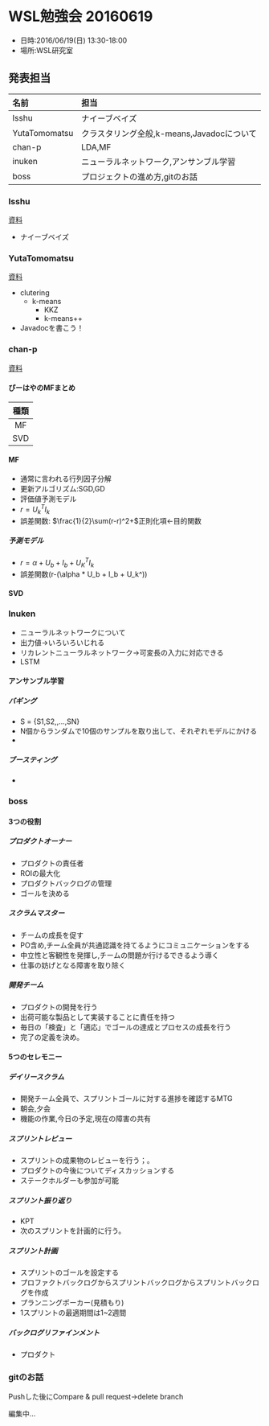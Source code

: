 # WSL勉強会 20160619
* 日時:2016/06/19(日) 13:30-18:00
* 場所:WSL研究室

## 発表担当



|名前|担当|
|:--|:--|
|Isshu|ナイーブベイズ|
|YutaTomomatsu|クラスタリング全般,k-means,Javadocについて|
|chan-p|LDA,MF|
|inuken|ニューラルネットワーク,アンサンブル学習|
|boss|プロジェクトの進め方,gitのお話|



### Isshu
[資料](ichimunemasa/)
* ナイーブベイズ



### YutaTomomatsu
[資料](YutaTomomatsu/)
* clutering
	* k-means
		- KKZ
		- k-means++
* Javadocを書こう！


### chan-p
[資料](chan-p/LDA/)


#### ぴーはやのMFまとめ


|種類|
|:-:|
|MF|
|SVD|

#### MF
* 通常に言われる行列因子分解
* 更新アルゴリズム:SGD,GD
* 評価値予測モデル
* $r=U_k^TI_k$
* 誤差関数: $\frac{1}{2}\sum(r-r)^2+$正則化項<-目的関数
##### 予測モデル
* $r = \alpha + U_b + I_b + U_K^TI_k$
* 誤差関数(r-(\alpha * U_b + I_b + U_k^))

#### SVD


### Inuken
* ニューラルネットワークについて
* 出力値->いろいろいじれる
* リカレントニューラルネットワーク→可変長の入力に対応できる
* LSTM

#### アンサンブル学習
##### バギング
* S = {S1,S2,,...,SN}
* N個からランダムで10個のサンプルを取り出して、それぞれモデルにかける
*

##### ブースティング
*

### boss
#### 3つの役割
##### プロダクトオーナー
* プロダクトの責任者
* ROIの最大化
* プロダクトバックログの管理
* ゴールを決める


##### スクラムマスター
* チームの成長を促す
* PO含め,チーム全員が共通認識を持てるようにコミュニケーションをする
* 中立性と客観性を発揮し,チームの問題か行けるできるよう導く
* 仕事の妨げとなる障害を取り除く

##### 開発チーム
* プロダクトの開発を行う
* 出荷可能な製品として実装することに責任を持つ
* 毎日の「検査」と「適応」でゴールの達成とプロセスの成長を行う
* 完了の定義を決め。


#### 5つのセレモニー

##### デイリースクラム
* 開発チーム全員で、スプリントゴールに対する進捗を確認するMTG
* 朝会,夕会
* 機能の作業,今日の予定,現在の障害の共有

##### スプリントレビュー
* スプリントの成果物のレビューを行う；。
* プロダクトの今後についてディスカッションする
* ステークホルダーも参加が可能

##### スプリント振り返り
* KPT
* 次のスプリントを計画的に行う。

##### スプリント計画
* スプリントのゴールを設定する
* プロファクトバックログからスプリントバックログからスプリントバックログを作成
* プランニングポーカー(見積もり)
* 1スプリントの最適期間は1~2週間

##### バックログリファインメント
* プロダクト




### gitのお話

Pushした後にCompare & pull request->delete branch

編集中...
